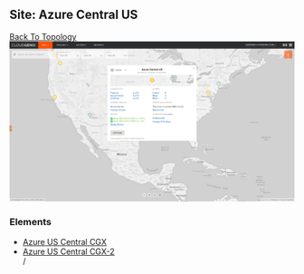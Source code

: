 ## Site: Azure Central US
[Back To Topology](../README.md)
<img alt="Site Card" src="site-info.png" width="1110">

### Elements
<ul>
<li>
<A href="fAzure US Central CGX/README.md">Azure US Central CGX</A>
</li>
<li>
<A href="fAzure US Central CGX-2/README.md">Azure US Central CGX-2</A>
</li>
/
</ul>
